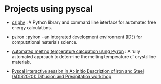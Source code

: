 # Projects using pyscal

- [calphy](calphy.org) : A Python library and command line interface for automated free energy calculations.

- [pyiron](pyiron.org) : pyiron - an integrated development environment (IDE) for computational materials science.

- [Automated melting temperature calculation using Pyiron](https://github.com/pyiron/pyiron_meltingpoint)  : A fully automated approach to determine the melting temperature of crystalline materials.

- [Pyscal interactive session in Ab initio Description of Iron and Steel (ADIS2020): Diffusion and Precipitation workshop](https://github.com/pyiron/ADIS-workshop-2020)

